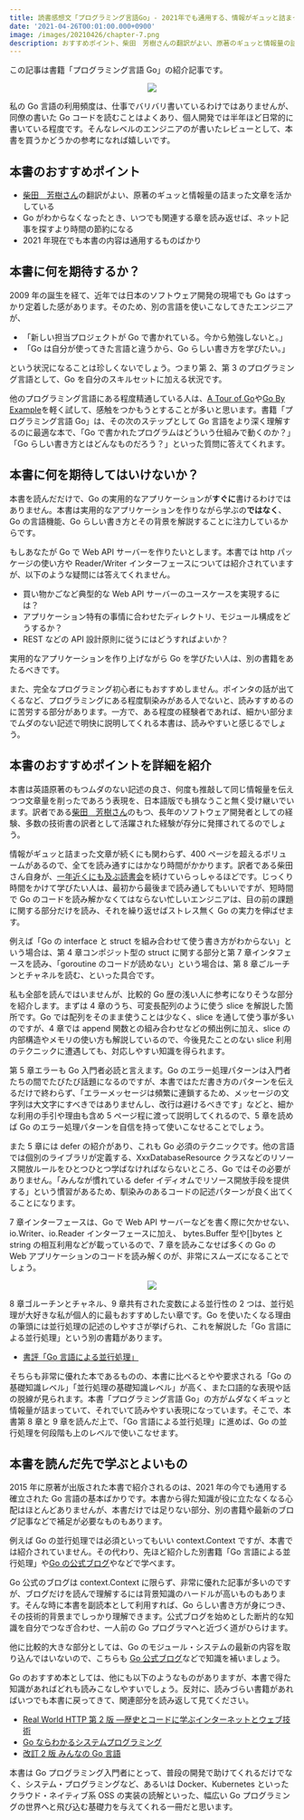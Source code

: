 ```yaml
---
title: 読書感想文「プログラミング言語Go」- 2021年でも通用する、情報がギュッと詰まった翻訳のGo入門書
date: '2021-04-26T00:01:00.000+0900'
image: /images/20210426/chapter-7.png
description: おすすめポイント、柴田　芳樹さんの翻訳がよい、原著のギュッと情報量の詰まった文章を活かしている、Go がわからなくなったとき、いつでも関連する章を読み返せば、ネット記事を探すより時間の節約になる、2021 年現在でも本書の内容は通用するものばかり
---
```


この記事は書籍「プログラミング言語 Go」の紹介記事です。

<p align="center">
  <a target="_blank"  href="https://www.amazon.co.jp/gp/product/4621300253/ref=as_li_tl?ie=UTF8&camp=247&creative=1211&creativeASIN=4621300253&linkCode=as2&tag=richardimaoka-22&linkId=f2966799641f641de1611acff235c7d1"><img border="0" src="//ws-fe.amazon-adsystem.com/widgets/q?_encoding=UTF8&MarketPlace=JP&ASIN=4621300253&ServiceVersion=20070822&ID=AsinImage&WS=1&Format=_SL250_&tag=richardimaoka-22" ></a>
</p>

私の Go 言語の利用頻度は、仕事でバリバリ書いているわけではありませんが、同僚の書いた Go コードを読むことはよくあり、個人開発では半年ほど日常的に書いている程度です。そんなレベルのエンジニアのが書いたレビューとして、本書を買うかどうかの参考になれば嬉しいです。

## 本書のおすすめポイント

- [柴田　芳樹さん](https://twitter.com/yoshiki_shibata)の翻訳がよい、原著のギュッと情報量の詰まった文章を活かしている
- Go がわからなくなったとき、いつでも関連する章を読み返せば、ネット記事を探すより時間の節約になる
- 2021 年現在でも本書の内容は通用するものばかり

## 本書に何を期待するか？

2009 年の誕生を経て、近年では日本のソフトウェア開発の現場でも Go はすっかり定着した感があります。そのため、別の言語を使いこなしてきたエンジニアが、

- 「新しい担当プロジェクトが Go で書かれている。今から勉強しないと。」
- 「Go は自分が使ってきた言語と違うから、Go らしい書き方を学びたい。」

という状況になることは珍しくないでしょう。つまり第 2、第 3 のプログラミング言語として、Go を自分のスキルセットに加える状況です。

他のプログラミング言語にある程度精通している人は、[A Tour of Go](https://go-tour-jp.appspot.com/welcome/1)や[Go By Example](https://gobyexample.com/)を軽く試して、感触をつかもうとすることが多いと思います。書籍「プログラミング言語 Go」は、その次のステップとして Go 言語をより深く理解するのに最適な本で、「Go で書かれたプログラムはどういう仕組みで動くのか？」「Go らしい書き方とはどんなものだろう？」といった質問に答えてくれます。

## 本書に何を期待してはいけないか？

本書を読んだだけで、Go の実用的なアプリケーションが**すぐに**書けるわけではありません。本書は実用的なアプリケーションを作りながら学ぶの**ではなく**、Go の言語機能、Go らしい書き方とその背景を解説することに注力しているからです。

もしあなたが Go で Web API サーバーを作りたいとします。本書では http パッケージの使い方や Reader/Writer インターフェースについては紹介されていますが、以下のような疑問には答えてくれません。

- 買い物かごなど典型的な Web API サーバーのユースケースを実現するには？
- アプリケーション特有の事情に合わせたディレクトリ、モジュール構成をどうするか？
- REST などの API 設計原則に従うにはどうすればよいか？

実用的なアプリケーションを作り上げながら Go を学びたい人は、別の書籍をあたるべきです。

また、完全なプログラミング初心者にもおすすめしません。ポインタの話が出てくるなど、プログラミングにある程度馴染みがある人でないと、読みすすめるのに苦労する部分があります。一方で、ある程度の経験者であれば、細かい部分までムダのない記述で明快に説明してくれる本書は、読みやすいと感じるでしょう。

## 本書のおすすめポイントを詳細を紹介

本書は英語原著のもつムダのない記述の良さ、何度も推敲して同じ情報量を伝えつつ文章量を削ったであろう表現を、日本語版でも損なうこと無く受け継いでいます。訳者である[柴田　芳樹さん](https://twitter.com/yoshiki_shibata)のもつ、長年のソフトウェア開発者としての経験、多数の技術書の訳者として活躍された経験が存分に発揮されてるのでしょう。

情報がギュッと詰まった文章が続くにも関わらず、400 ページを超えるボリュームがあるので、全てを読み通すにはかなり時間がかかります。訳者である柴田さん自身が、[一年近くにも及ぶ読書会](https://yshibata.blog.ss-blog.jp/2020-05-17)を続けていらっしゃるほどです。じっくり時間をかけて学びたい人は、最初から最後まで読み通してもいいですが、短時間で Go のコードを読み解かなくてはならない忙しいエンジニアは、目の前の課題に関する部分だけを読み、それを繰り返せばストレス無く Go の実力を伸ばせます。

例えば「Go の interface と struct を組み合わせて使う書き方がわからない」という場合は、第 4 章コンポジット型の struct に関する部分と第 7 章インタフェースを読み、「goroutine のコードが読めない」という場合は、第 8 章ごルーチンとチャネルを読む、といった具合です。

私も全部を読んではいませんが、比較的 Go 歴の浅い人に参考になりそうな部分を紹介します。まずは 4 章のうち、可変長配列のように使う slice を解説した箇所です。Go では配列をそのまま使うことは少なく、slice を通して使う事が多いのですが、4 章では append 関数との組み合わせなどの頻出例に加え、slice の内部構造やメモリの使い方も解説しているので、今後見たことのない slice 利用のテクニックに遭遇しても、対応しやすい知識を得られます。

第 5 章エラーも Go 入門者必読と言えます。Go のエラー処理パターンは入門者たちの間でたびたび話題になるのですが、本書ではただ書き方のパターンを伝えるだけで終わらず、「エラーメッセージは頻繁に連鎖するため、メッセージの文字列は大文字にすべきではありませんし、改行は避けるべきです」などと、細かな利用の手引や理由も含め 5 ページ程に渡って説明してくれるので、5 章を読めば Go のエラー処理パターンを自信を持って使いこなせることでしょう。

また 5 章には defer の紹介があり、これも Go 必須のテクニックです。他の言語では個別のライブラリが定義する、XxxDatabaseResource クラスなどのリソース開放ルールをひとつひとつ学ばなければならないところ、Go ではその必要がありません。「みんなが慣れている defer イディオムでリソース開放手段を提供する」という慣習があるため、馴染みのあるコードの記述パターンが良く出てくることになります。

7 章インターフェースは、Go で Web API サーバーなどを書く際に欠かせない、io.Writer、io.Reader インターフェースに加え、 bytes.Buffer 型や[]bytes と string の相互利用などが載っているので、7 章を読みこなせば多くの Go の Web アプリケーションのコードを読み解くのが、非常にスムーズになることでしょう。

<p align="center">
  <img src="/images/20210426/chapter-7.png" />
</p>

8 章ゴルーチンとチャネル、9 章共有された変数による並行性の 2 つは、並行処理が大好きな私が個人的に最もおすすめしたい章です。Go を使いたくなる理由の筆頭には並行処理の記述のしやすさが挙げられ、これを解説した「Go 言語による並行処理」という別の書籍があります。

- [書評「Go 言語による並行処理」](https://mattn.kaoriya.net/software/lang/go/concurrency-in-go.htm)

そちらも非常に優れた本であるものの、本書に比べるとやや要求される「Go の基礎知識レベル」「並行処理の基礎知識レベル」が高く、また口語的な表現や話の脱線が見られます。本書「プログラミング言語 Go」の方がムダなくギュッと情報量が詰まっていて、それでいて読みやすい表現になっています。そこで、本書第 8 章と 9 章を読んだ上で、「Go 言語による並行処理」に進めば、Go の並行処理を何段階も上のレベルで使いこなせます。

## 本書を読んだ先で学ぶとよいもの

2015 年に原著が出版された本書で紹介されるのは、2021 年の今でも通用する確立された Go 言語の基本ばかりです。本書から得た知識が役に立たなくなる心配はほとんどありませんが、本書だけでは足りない部分、別の書籍や最新のブログ記事などで補足が必要なものもあります。

例えば Go の並行処理では必須といってもいい context.Context ですが、本書では紹介されていません。その代わり、先ほど紹介した別書籍「Go 言語による並行処理」や[Go の公式ブログ](https://blog.golang.org/context)やなどで学べます。

Go 公式のブログは context.Context に限らず、非常に優れた記事が多いのですが、ブログだけを読んで理解するには背景知識のハードルが高いものもあります。そんな時に本書を副読本として利用すれば、Go らしい書き方が身につき、その技術的背景までしっかり理解できます。公式ブログを始めとした断片的な知識を自分でつなぎ合わせ、一人前の Go プログラマへと近づく道がひらけます。

他に比較的大きな部分としては、Go のモジュール・システムの最新の内容を取り込んではいないので、こちらも [Go 公式ブログ](https://blog.golang.org/using-go-modules)などで知識を補いましょう。

Go のおすすめ本としては、他にも以下のようなものがありますが、本書で得た知識があればどれも読みこなしやすいでしょう。反対に、読みづらい書籍があればいつでも本書に戻ってきて、関連部分を読み返して見てください。

- <a target="_blank" href="https://www.amazon.co.jp/gp/product/4873119030/ref=as_li_tl?ie=UTF8&camp=247&creative=1211&creativeASIN=4873119030&linkCode=as2&tag=richardimaoka-22&linkId=7c07d064da72aee666865418e5e7b7aa">Real World HTTP 第 2 版 ―歴史とコードに学ぶインターネットとウェブ技術</a>
- <a target="_blank" href="https://www.amazon.co.jp/gp/product/4908686033/ref=as_li_tl?ie=UTF8&camp=247&creative=1211&creativeASIN=4908686033&linkCode=as2&tag=richardimaoka-22&linkId=6ed27e76d138a54e2be5b84eda73b1a0">Go ならわかるシステムプログラミング</a>
- <a target="_blank" href="https://www.amazon.co.jp/gp/product/B07VPSXF6N/ref=as_li_tl?ie=UTF8&camp=247&creative=1211&creativeASIN=B07VPSXF6N&linkCode=as2&tag=richardimaoka-22&linkId=55bbe5c03ba9c601da4efed829f31e59">改訂 2 版 みんなの Go 言語</a>

本書は Go プログラミング入門者にとって、普段の開発で助けてくれるだけでなく、システム・プログラミングなど、あるいは Docker、Kubernetes といったクラウド・ネイティブ系 OSS の実装の読解といった、幅広い Go プログラミングの世界へと飛び込む基礎力を与えてくれる一冊だと思います。
